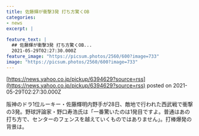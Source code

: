 ```yaml
---
title: 佐藤輝が衝撃3発 打ち方驚くOB
categories:
- news
excerpt: |
  
feature_text: |
  ## 佐藤輝が衝撃3発 打ち方驚くOB...
  2021-05-29T02:27:30.000Z
feature_image: "https://picsum.photos/2560/600?image=733"
image: "https://picsum.photos/2560/600?image=733"
---
```


[https://news.yahoo.co.jp/pickup/6394629?source=rss](https://news.yahoo.co.jp/pickup/6394629?source=rss)
posted on 2021-05-29T02:27:30.000Z

<!--more-->

阪神のドラ1位ルーキー・佐藤輝明内野手が28日、敵地で行われた西武戦で衝撃の3発。野球評論家・野口寿浩氏は「一番驚いたのは1発目ですよ。普通はあの打ち方で、センターのフェンスを越えていくものではありません」。打棒爆発の背景は。
